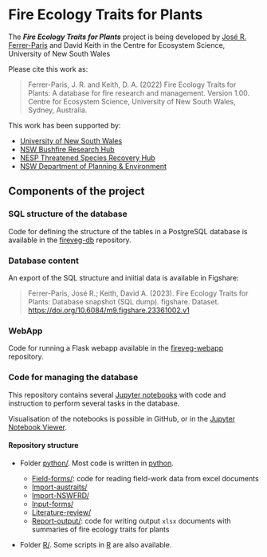 # Fire Ecology Traits for Plants

The ***Fire Ecology Traits for Plants*** project is being developed by  [José R. Ferrer-Paris](https://github.com/jrfep) and David Keith in the Centre for Ecosystem Science, University of New South Wales

Please cite this work as:

> Ferrer-Paris, J. R. and Keith, D. A. (2022) Fire Ecology Traits for Plants: A database for fire research and management. Version 1.00. Centre for Ecosystem Science, University of New South Wales, Sydney, Australia.


This work has been supported by:

- [University of New South Wales](https://www.unsw.edu.au/)
- [NSW Bushfire Research Hub](https://www.bushfirehub.org/)
- [NESP Threatened Species Recovery Hub](https://www.nespthreatenedspecies.edu.au/)
- [NSW Department of Planning & Environment](https://www.planning.nsw.gov.au/)

## Components of the project

### SQL structure of the database

Code for defining the structure of the tables in a PostgreSQL database is available in the [fireveg-db](https://github.com/ces-unsw-edu-au/fireveg-db) repository.


### Database content

An export of the SQL structure and iniitial data is available in Figshare:

> Ferrer-Paris, José R.; Keith, David A. (2023). Fire Ecology Traits for Plants: Database snapshot (SQL dump). figshare. Dataset. https://doi.org/10.6084/m9.figshare.23361002.v1

### WebApp

Code for running a Flask webapp available in the [fireveg-webapp](https://github.com/ces-unsw-edu-au/fireveg-webapp) repository.

### Code for managing the database

This repository contains several [Jupyter notebooks](https://jupyter.org/try) with code and instruction to perform several tasks in the database.

Visualisation of the notebooks is possible in GitHub, or in the [Jupyter Notebook Viewer](https://nbviewer.org/).

#### Repository structure

- Folder [python/](/python/). Most code is written in [python](https://www.python.org/).
   - [Field-forms/](/python/Field-forms): code for reading field-work data from excel documents
   - [Import-austraits/](/python/mport-austraits)
   - [Import-NSWFRD/](/python/Import-NSWFRD)
   - [Input-forms/](/python/Input-forms)
   - [Literature-review/](/python/Literature-review)
   - [Report-output/](/python/Report-output): code for writing output `xlsx` documents with summaries of fire ecology traits for plants

- Folder [R/](/R). Some scripts in [R](https://www.r-project.org/) are also available.
